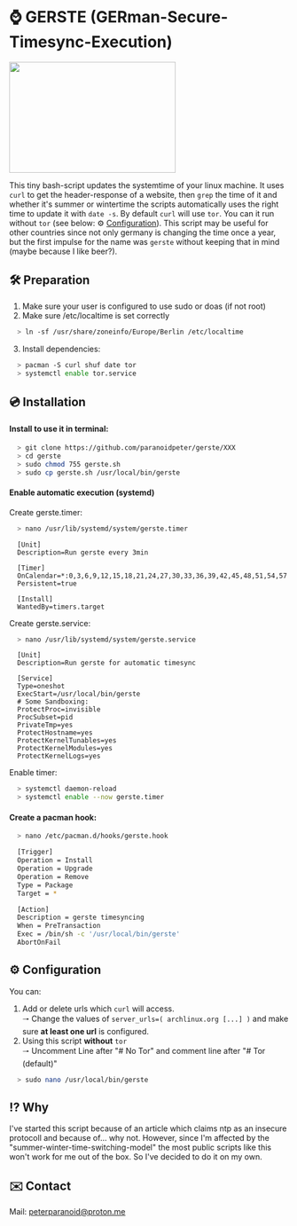 # :watch: GERSTE (GERman-Secure-Timesync-Execution)
<img src="https://i.ibb.co/DbXkYy3/barley-field-8230-960-720.jpg" width="300" height="200">

This tiny bash-script updates the systemtime of your linux machine. It uses ```curl``` to get the header-response of a website, then ```grep``` the time of it and whether it's summer or wintertime the scripts automatically uses the right time to update it with ```date -s```. By default ```curl``` will use ```tor```. You can it run without ```tor``` (see below: :gear: [Configuration](https://github.com/paranoidpeter/gerste#gear-configuration)). This script may be useful for other countries since not only germany is changing the time once a year, but the first impulse for the name was ```gerste``` without keeping that in mind (maybe because I like beer?).

## :hammer_and_wrench: Preparation
 1. Make sure your user is configured to use sudo or doas (if not root)
 2. Make sure /etc/localtime is set correctly
```bash
  > ln -sf /usr/share/zoneinfo/Europe/Berlin /etc/localtime
```
 3. Install dependencies:
```bash
  > pacman -S curl shuf date tor
  > systemctl enable tor.service
```

## :cd: Installation
#### Install to use it in terminal:
```bash
  > git clone https://github.com/paranoidpeter/gerste/XXX
  > cd gerste
  > sudo chmod 755 gerste.sh
  > sudo cp gerste.sh /usr/local/bin/gerste
```
#### Enable automatic execution (systemd)
Create gerste.timer:
```bash
  > nano /usr/lib/systemd/system/gerste.timer
```
```
  [Unit]
  Description=Run gerste every 3min

  [Timer]
  OnCalendar=*:0,3,6,9,12,15,18,21,24,27,30,33,36,39,42,45,48,51,54,57
  Persistent=true

  [Install]
  WantedBy=timers.target
```
Create gerste.service:
```bash
  > nano /usr/lib/systemd/system/gerste.service
```
```
  [Unit]
  Description=Run gerste for automatic timesync

  [Service]
  Type=oneshot
  ExecStart=/usr/local/bin/gerste
  # Some Sandboxing:
  ProtectProc=invisible
  ProcSubset=pid
  PrivateTmp=yes
  ProtectHostname=yes
  ProtectKernelTunables=yes
  ProtectKernelModules=yes
  ProtectKernelLogs=yes
```
Enable timer:
```bash
  > systemctl daemon-reload
  > systemctl enable --now gerste.timer
```

#### Create a pacman hook:
```bash
  > nano /etc/pacman.d/hooks/gerste.hook
```
```bash
  [Trigger]
  Operation = Install
  Operation = Upgrade
  Operation = Remove
  Type = Package
  Target = *

  [Action]
  Description = gerste timesyncing
  When = PreTransaction
  Exec = /bin/sh -c '/usr/local/bin/gerste'
  AbortOnFail
```


## :gear: Configuration
You can:
  1. Add or delete urls which ```curl``` will access.<br>
     🠒 Change the values of ```server_urls=( archlinux.org [...] )``` and make sure **at least one url** is configured.<br>
  2. Using this script **without** ```tor```<br>
     🠒 Uncomment Line after "# No Tor" and comment line after "# Tor (default)"<br>
```bash
  > sudo nano /usr/local/bin/gerste
```

## :interrobang: Why
I've started this script because of an article which claims ntp as an insecure protocoll and because of... why not. However, since I'm affected by the "summer-winter-time-switching-model" the most public scripts like this won't work for me out of the box. So I've decided to do it on my own.

## :envelope: Contact
Mail: peterparanoid@proton.me
